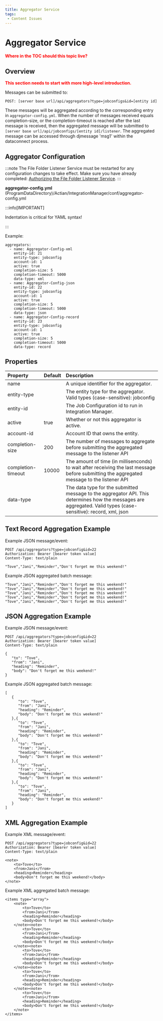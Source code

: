 ```yaml
---
title: Aggregator Service
tags:
 - Content Issues
---
```


# Aggregator Service

**<font color="red">Where in the TOC should this topic live?</font>**

## Overview

**<font color="red">This section needs to start with more high-level introduction.</font>**

Messages can be submitted to:

`POST: [server base url]/api/aggregators?type=jobconfigs&id=[entity id]`

These messages will be aggregated according to the corresponding entry in `aggregator-config.yml`. When the number of messages received equals completion-size, or the completion-timeout is reached after the last message is received, then the aggregated message will be submitted to `[server base url]/api/jobconfigs/[entity id]/listener`. The aggregated message can be accessed through djmessage 'msg1' within the dataconnect process.

## Aggregator Configuration

:::note
The File Folder Listener Service must be restarted for any configuration changes to take effect. Make sure you have already completed: [Authorizing the File Folder Listener Service](./file-folder-listener/file-folder-listener-service#authorizing-the-file-folder-listener-service).
:::

**aggregator-config.yml**
(ProgramDataDirectory)/Actian/IntegrationManager/conf/aggregator-config.yml

:::info[IMPORTANT]

Indentation is critical for YAML syntax!

:::

Example:
```
aggregators:
  - name: Aggregator-Config-xml
    entity-id: 21
    entity-type: jobconfig
    account-id: 1
    active: true
    completion-size: 5
    completion-timeout: 5000
    data-type: xml
  - name: Aggregator-Config-json
    entity-id: 22
    entity-type: jobconfig
    account-id: 1
    active: true
    completion-size: 5
    completion-timeout: 5000
    data-type: json
  - name: Aggregator-Config-record
    entity-id: 23
    entity-type: jobconfig
    account-id: 1
    active: true
    completion-size: 5
    completion-timeout: 5000
    data-type: record
```

## Properties

| Property                | Default | Description                                                                                                                                                                                                                               |
| :---------------------- | :------ | :---------------------------------------------------------------------------------------------------------------------------------------------------------------------------------------------------------------------------------------- |
| name                    |         | A unique identifier for the aggregator.                                                                                                                                                                                                   |
| entity-type             |         | The entity type for the aggregator. Valid types (case-sensitive): jobconfig                                                                                                                                                               |
| entity-id               |         | The Job Configuration id to run in Integration Manager.                                                                                                                                                                                   |
| active                  | true    | Whether or not this aggregator is active.                                                                                                                                                                                                 |
| account-id              |         | Account ID that owns the entity.                                                                                                                                                                                                          |
| completion-size         | 200     | The number of messages to aggregate before submitting the aggregated message to the listener API                                                                                                                                          |
| completion-timeout      | 10000   | The amount of time (in millisenconds) to wait after receiving the last message before submitting the aggregated message to the listener API                                                                                               |
| data-type               |         | The data type for the submitted message to the aggregator API. This determines how the messages are aggregated. Valid types (case-sensitive): record, xml, json                                                                           |

## Text Record Aggregation Example

Example JSON message/event:
```
POST /api/aggregators?type=jobconfig&id=22
Authorization: Bearer [bearer token value]
Content-Type: text/plain
 
"Tove","Jani","Reminder","Don't forget me this weekend!"
```

Example JSON aggregated batch message:
```
"Tove","Jani","Reminder","Don't forget me this weekend!"
"Tove","Jani","Reminder","Don't forget me this weekend!"
"Tove","Jani","Reminder","Don't forget me this weekend!"
"Tove","Jani","Reminder","Don't forget me this weekend!"
"Tove","Jani","Reminder","Don't forget me this weekend!"
```

## JSON Aggregation Example

Example JSON message/event:
```
POST /api/aggregators?type=jobconfig&id=22
Authorization: Bearer [bearer token value]
Content-Type: text/plain
 
{
   "to": "Tove",
   "from": "Jani",
   "heading": "Reminder",
   "body": "Don't forget me this weekend!"
}
```

Example JSON aggregated batch message:
```
[
   {
      "to": "Tove",
      "from": "Jani",
      "heading": "Reminder",
      "body": "Don't forget me this weekend!"
   },{
      "to": "Tove",
      "from": "Jani",
      "heading": "Reminder",
      "body": "Don't forget me this weekend!"
   },{
      "to": "Tove",
      "from": "Jani",
      "heading": "Reminder",
      "body": "Don't forget me this weekend!"
   },{
      "to": "Tove",
      "from": "Jani",
      "heading": "Reminder",
      "body": "Don't forget me this weekend!"
   },{
      "to": "Tove",
      "from": "Jani",
      "heading": "Reminder",
      "body": "Don't forget me this weekend!"
   }
]
```

## XML Aggregation Example

Example XML message/event:
```
POST /api/aggregators?type=jobconfig&id=22
Authorization: Bearer [bearer token value]
Content-Type: text/plain
 
<note>
    <to>Tove</to>
    <from>Jani</from>
    <heading>Reminder</heading>
    <body>Don't forget me this weekend!</body>
</note>
```

Example XML aggregated batch message:
```
<items type="array">
    <note>
        <to>Tove</to>
        <from>Jani</from>
        <heading>Reminder</heading>
        <body>Don't forget me this weekend!</body>
    </note><note>
        <to>Tove</to>
        <from>Jani</from>
        <heading>Reminder</heading>
        <body>Don't forget me this weekend!</body>
    </note><note>
        <to>Tove</to>
        <from>Jani</from>
        <heading>Reminder</heading>
        <body>Don't forget me this weekend!</body>
    </note><note>
        <to>Tove</to>
        <from>Jani</from>
        <heading>Reminder</heading>
        <body>Don't forget me this weekend!</body>
    </note><note>
        <to>Tove</to>
        <from>Jani</from>
        <heading>Reminder</heading>
        <body>Don't forget me this weekend!</body>
    </note>
</items>
```
